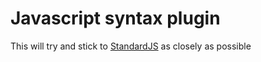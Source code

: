 # Javascript syntax plugin

This will try and stick to [StandardJS](https://standardjs.com/) as closely as possible
